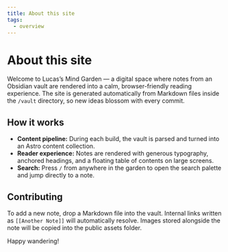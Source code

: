 ```yaml
---
title: About this site
tags:
  - overview
---
```


# About this site

Welcome to Lucas’s Mind Garden — a digital space where notes from an Obsidian vault are rendered into a calm, browser-friendly reading experience. The site is generated automatically from Markdown files inside the `/vault` directory, so new ideas blossom with every commit.

## How it works

- **Content pipeline:** During each build, the vault is parsed and turned into an Astro content collection.
- **Reader experience:** Notes are rendered with generous typography, anchored headings, and a floating table of contents on large screens.
- **Search:** Press `/` from anywhere in the garden to open the search palette and jump directly to a note.

## Contributing

To add a new note, drop a Markdown file into the vault. Internal links written as `[[Another Note]]` will automatically resolve. Images stored alongside the note will be copied into the public assets folder.

Happy wandering!
